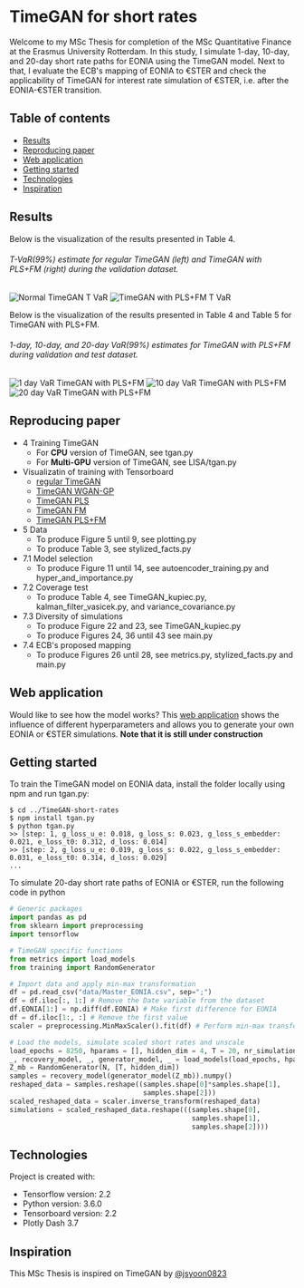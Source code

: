 # TimeGAN for short rates

Welcome to my MSc Thesis for completion of the MSc Quantitative Finance at the Erasmus University Rotterdam. In this study, I simulate 1-day, 10-day, and 20-day short rate paths for EONIA using the TimeGAN model. Next to that, I evaluate the ECB's mapping of EONIA to €STER and check the applicability of TimeGAN for interest rate simulation of €STER, i.e. after the EONIA-€STER transition.

## Table of contents
* [Results](#results)
* [Reproducing paper](#reproducing-paper)
* [Web application](#web-application)
* [Getting started](#getting-started)
* [Technologies](#technologies)
* [Inspiration](#inspiration)

## Results

Below is the visualization of the results presented in Table 4. 

###### T-VaR(99%) estimate for regular TimeGAN (left) and TimeGAN with PLS+FM (right) during the validation dataset.

![Normal TimeGAN T VaR](Figures/Normal_TimeGAN_T_VaR.gif) ![TimeGAN with PLS+FM T VaR](Figures/PLS_FM_TimeGAN_T_VaR.gif)

Below is the visualization of the results presented in Table 4 and Table 5 for TimeGAN with PLS+FM.

###### 1-day, 10-day, and 20-day VaR(99%) estimates for TimeGAN with PLS+FM during validation and test dataset.

![1 day VaR TimeGAN with PLS+FM](Figures/1_day_VaR_PLS_FM.gif) ![10 day VaR TimeGAN with PLS+FM](Figures/10_day_VaR_PLS_FM.gif) ![20 day VaR TimeGAN with PLS+FM](Figures/20_day_VaR_PLS_FM.gif)

## Reproducing paper

* 4 Training TimeGAN
  * For **CPU** version of TimeGAN, see tgan.py  
  * For **Multi-GPU** version of TimeGAN, see LISA/tgan.py
* Visualizatin of training with Tensorboard
  - [regular TimeGAN](https://tensorboard.dev/experiment/rCW95sn7TNabbXJY4a1gew)
  - [TimeGAN WGAN-GP](https://tensorboard.dev/experiment/vb0fQUArTyqoNIn8RTBgDA)
  - [TimeGAN PLS](https://tensorboard.dev/experiment/591rUg69R1GriM2cGjlP2Q)
  - [TimeGAN FM](https://tensorboard.dev/experiment/1fQKZdtRTPCED1GsEdpUOg)
  - [TimeGAN PLS+FM](https://tensorboard.dev/experiment/kqNuBA7aR96gB07zuM7z5g)
* 5 Data 
  * To produce Figure 5 until 9, see plotting.py  
  * To produce Table 3, see stylized_facts.py
* 7.1 Model selection
  * To produce Figure 11 until 14, see autoencoder_training.py and hyper_and_importance.py
* 7.2 Coverage test
  * To produce Table 4, see TimeGAN_kupiec.py, kalman_filter_vasicek.py, and variance_covariance.py 
* 7.3 Diversity of simulations
  * To produce Figure 22 and 23, see TimeGAN_kupiec.py
  * To produce Figures 24, 36 until 43 see main.py
* 7.4 ECB's proposed mapping
  * To produce Figures 26 until 28, see metrics.py, stylized_facts.py and main.py

## Web application

Would like to see how the model works? This [web application](https://timegan-short-rates.herokuapp.com/) shows the influence of different hyperparameters and allows you to generate your own EONIA or €STER simulations. **Note that it is still under construction**

## Getting started

To train the TimeGAN model on EONIA data, install the folder locally using npm and run tgan.py:

```
$ cd ../TimeGAN-short-rates
$ npm install tgan.py
$ python tgan.py
>> [step: 1, g_loss_u_e: 0.018, g_loss_s: 0.023, g_loss_s_embedder: 0.021, e_loss_t0: 0.312, d_loss: 0.014]
>> [step: 2, g_loss_u_e: 0.019, g_loss_s: 0.022, g_loss_s_embedder: 0.031, e_loss_t0: 0.314, d_loss: 0.029]
...
```

To simulate 20-day short rate paths of EONIA or €STER, run the following code in python

```python
# Generic packages
import pandas as pd
from sklearn import preprocessing
import tensorflow

# TimeGAN specific functions
from metrics import load_models
from training import RandomGenerator

# Import data and apply min-max transformation
df = pd.read_csv("data/Master_EONIA.csv", sep=";")
df = df.iloc[:, 1:] # Remove the Date variable from the dataset
df.EONIA[1:] = np.diff(df.EONIA) # Make first difference for EONIA
df = df.iloc[1:, :] # Remove the first value
scaler = preprocessing.MinMaxScaler().fit(df) # Perform min-max transformation

# Load the models, simulate scaled short rates and unscale
load_epochs = 8250, hparams = [], hidden_dim = 4, T = 20, nr_simulations = N
_, recovery_model, _, generator_model, _ = load_models(load_epochs, hparams, hidden_dim)
Z_mb = RandomGenerator(N, [T, hidden_dim])
samples = recovery_model(generator_model(Z_mb)).numpy()
reshaped_data = samples.reshape((samples.shape[0]*samples.shape[1], 
                                 samples.shape[2]))
scaled_reshaped_data = scaler.inverse_transform(reshaped_data)
simulations = scaled_reshaped_data.reshape(((samples.shape[0],
                                             samples.shape[1], 
                                             samples.shape[2])))    
```

## Technologies

Project is created with:
* Tensorflow version: 2.2
* Python version: 3.6.0
* Tensorboard version: 2.2
* Plotly Dash 3.7

## Inspiration

This MSc Thesis is inspired on TimeGAN by [@jsyoon0823](https://github.com/jsyoon0823/TimeGAN)
